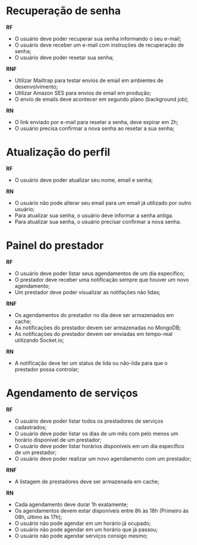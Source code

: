 # Recuperação de senha

**RF**

- O usuário deve poder recuperar sua senha informando o seu e-mail;
- O usuário deve receber um e-mail com instruções de recuperação de senha;
- O usuário deve poder resetar sua senha;

**RNF**

- Utilizar Mailtrap para testar envios de email em ambientes de desenvolvimento;
- Utilizar Amazon SES para envios de email em produção;
- O envio de emails deve acontecer em segundo plano (background job);

**RN**

- O link enviado por e-mail para resetar a senha, deve expirar em 2h;
- O usuário precisa confirmar a nova senha ao resetar a sua senha;

# Atualização do perfil
**RF**

- O usuário deve poder atualizar seu nome, email e senha;

**RN**

- O usuário não pode alterar seu email para um email já utilizado por outro usuário;
- Para atualizar sua senha, o usuário deve informar a senha antiga.
- Para atualizar sua senha, o usuário precisar confirmar a nova senha.

# Painel do prestador

**RF**

- O usuário deve poder listar seus agendamentos de um dia específico;
- O prestador deve receber uma notificação sempre que houver um novo agendamento;
- Um prestador deve poder visualizar as notifações não lidas;

**RNF**

- Os agendamentos do prestador no dia deve ser armazenados em cache;
- As notificações do prestador devem ser armazenadas no MongoDB;
- As notificações do prestador devem ser enviadas em tempo-real utilizando Socket.io;

**RN**

- A notificação deve ter um status de lida ou não-lida para que o prestador possa controlar;

# Agendamento de serviços

**RF**

- O usuário deve poder listar todos os prestadores de serviços cadastrados;
- O usuário deve poder listar os dias de um mês com pelo menos um horário disponível de um prestador;
- O usuário deve poder listar horários disponíveis em um dia específico de um prestador;
- O usuário deve poder realizar um novo agendamento com um prestador;

**RNF**

- A listagem de prestadores deve ser armazenada em cache;

**RN**

- Cada agendamento deve durar 1h exatamente;
- Os agendamentos devem estar disponíveis entre 8h às 18h (Primeiro às 08h, último às 17h);
- O usuário não pode agendar em um horário já ocupado;
- O usuário não pode agendar em um horário que já passou;
- O usuário não pode agendar serviços consigo mesmo;
